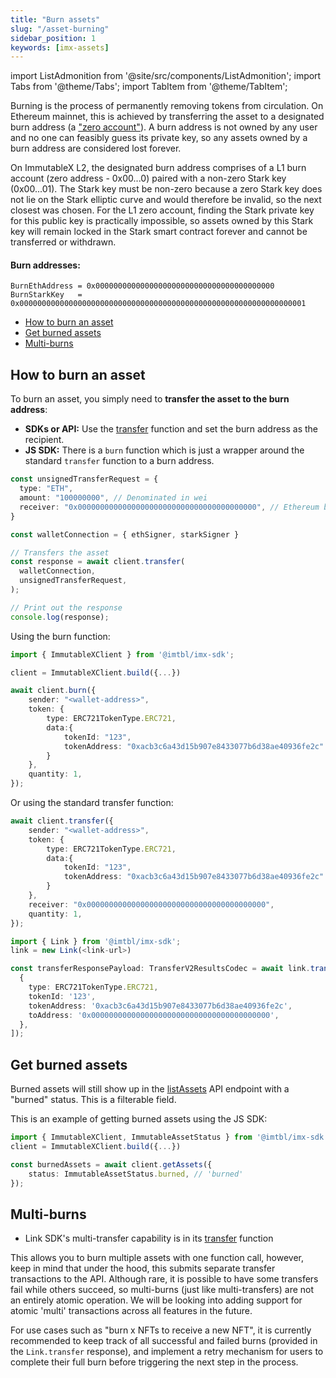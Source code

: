 ```yaml
---
title: "Burn assets"
slug: "/asset-burning"
sidebar_position: 1
keywords: [imx-assets]
---
```


import ListAdmonition from '@site/src/components/ListAdmonition';
import Tabs from '@theme/Tabs';
import TabItem from '@theme/TabItem';

Burning is the process of permanently removing tokens from circulation. On Ethereum mainnet, this is achieved by transferring the asset to a designated burn address (a ["zero account"](https://etherscan.io/address/0x0000000000000000000000000000000000000000)). A burn address is not owned by any user and no one can feasibly guess its private key, so any assets owned by a burn address are considered lost forever.

On ImmutableX L2, the designated burn address comprises of a L1 burn account (zero address - 0x00...0) paired with a non-zero Stark key (0x00...01). The Stark key must be non-zero because a zero Stark key does not lie on the Stark elliptic curve and would therefore be invalid, so the next closest was chosen. For the L1 zero account, finding the Stark private key for this public key is practically impossible, so assets owned by this Stark key will remain locked in the Stark smart contract forever and cannot be transferred or withdrawn.

#### Burn addresses:
```solidity
BurnEthAddress = 0x0000000000000000000000000000000000000000
BurnStarkKey   = 0x0000000000000000000000000000000000000000000000000000000000000001
```

<ListAdmonition>
    <ul>
        <li><a href="#how-to-burn-an-asset">How to burn an asset</a></li>
        <li><a href="#get-burned-assets">Get burned assets</a></li>
        <li><a href="#multi-burns">Multi-burns</a></li>
    </ul>
</ListAdmonition>

## How to burn an asset
To burn an asset, you simply need to **transfer the asset to the burn address**:
* **SDKs or API:** Use the [transfer](/reference#/operations/createTransferV1) function and set the burn address as the recipient.
* **JS SDK:** There is a `burn` function which is just a wrapper around the standard `transfer` function to a burn address.

<Tabs>
<TabItem value="core-sdk" label="Core SDK" default>  

```typescript
const unsignedTransferRequest = {
  type: "ETH",
  amount: "100000000", // Denominated in wei
  receiver: "0x0000000000000000000000000000000000000000", // Ethereum burn account
}

const walletConnection = { ethSigner, starkSigner }

// Transfers the asset
const response = await client.transfer(
  walletConnection,
  unsignedTransferRequest,
);

// Print out the response
console.log(response);
```
</TabItem>

<TabItem value="js-sdk" label="JS SDK" default>

Using the burn function:
```typescript
import { ImmutableXClient } from '@imtbl/imx-sdk';

client = ImmutableXClient.build({...})

await client.burn({
    sender: "<wallet-address>",
    token: {
        type: ERC721TokenType.ERC721,
        data:{
            tokenId: "123",
            tokenAddress: "0xacb3c6a43d15b907e8433077b6d38ae40936fe2c"
        }
    },
    quantity: 1,
});
```

Or using the standard transfer function:
```typescript
await client.transfer({
    sender: "<wallet-address>",
    token: {
        type: ERC721TokenType.ERC721,
        data:{
            tokenId: "123",
            tokenAddress: "0xacb3c6a43d15b907e8433077b6d38ae40936fe2c"
        }
    },
    receiver: "0x0000000000000000000000000000000000000000",
    quantity: 1,
});
```
</TabItem>

<TabItem value="link-sdk" label="Link SDK">

```typescript
import { Link } from '@imtbl/imx-sdk';
link = new Link(<link-url>)

const transferResponsePayload: TransferV2ResultsCodec = await link.transfer([
  {
    type: ERC721TokenType.ERC721,
    tokenId: '123',
    tokenAddress: '0xacb3c6a43d15b907e8433077b6d38ae40936fe2c',
    toAddress: '0x0000000000000000000000000000000000000000',
  },
]);
```
</TabItem>
</Tabs>

## Get burned assets

Burned assets will still show up in the [listAssets](/reference#/operations/listAssets) API endpoint with a "burned" status. This is a filterable field.

This is an example of getting burned assets using the JS SDK:

```typescript 
import { ImmutableXClient, ImmutableAssetStatus } from '@imtbl/imx-sdk';
client = ImmutableXClient.build({...})

const burnedAssets = await client.getAssets({
    status: ImmutableAssetStatus.burned, // 'burned'
});
```

## Multi-burns

<ListAdmonition title="Available with:" icon="📚">
    <ul>
        <li>Link SDK's multi-transfer capability is in its <a href="./linktransfer">transfer</a> function</li>
    </ul>
</ListAdmonition>

This allows you to burn multiple assets with one function call, however, keep in mind that under the hood, this submits separate transfer transactions to the API. Although rare, it is possible to have some transfers fail while others succeed, so multi-burns (just like multi-transfers) are not an entirely atomic operation. We will be looking into adding support for atomic 'multi' transactions across all features in the future.

For use cases such as "burn x NFTs to receive a new NFT", it is currently recommended to keep track of all successful and failed burns (provided in the `Link.transfer` response), and implement a retry mechanism for users to complete their full burn before triggering the next step in the process.
